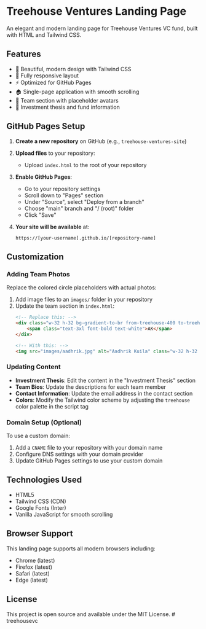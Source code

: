 # Treehouse Ventures Landing Page

An elegant and modern landing page for Treehouse Ventures VC fund, built with HTML and Tailwind CSS.

## Features

- 🎨 Beautiful, modern design with Tailwind CSS
- 📱 Fully responsive layout
- ⚡ Optimized for GitHub Pages
- 🏠 Single-page application with smooth scrolling
- 👥 Team section with placeholder avatars
- 💼 Investment thesis and fund information

## GitHub Pages Setup

1. **Create a new repository** on GitHub (e.g., `treehouse-ventures-site`)

2. **Upload files** to your repository:
   - Upload `index.html` to the root of your repository

3. **Enable GitHub Pages**:
   - Go to your repository settings
   - Scroll down to "Pages" section
   - Under "Source", select "Deploy from a branch"
   - Choose "main" branch and "/ (root)" folder
   - Click "Save"

4. **Your site will be available** at:
   ```
   https://[your-username].github.io/[repository-name]
   ```

## Customization

### Adding Team Photos
Replace the colored circle placeholders with actual photos:

1. Add image files to an `images/` folder in your repository
2. Update the team section in `index.html`:
   ```html
   <!-- Replace this: -->
   <div class="w-32 h-32 bg-gradient-to-br from-treehouse-400 to-treehouse-600 rounded-full mx-auto mb-6 flex items-center justify-center">
       <span class="text-3xl font-bold text-white">AK</span>
   </div>
   
   <!-- With this: -->
   <img src="images/aadhrik.jpg" alt="Aadhrik Kuila" class="w-32 h-32 rounded-full mx-auto mb-6 object-cover">
   ```

### Updating Content
- **Investment Thesis**: Edit the content in the "Investment Thesis" section
- **Team Bios**: Update the descriptions for each team member
- **Contact Information**: Update the email address in the contact section
- **Colors**: Modify the Tailwind color scheme by adjusting the `treehouse` color palette in the script tag

### Domain Setup (Optional)
To use a custom domain:
1. Add a `CNAME` file to your repository with your domain name
2. Configure DNS settings with your domain provider
3. Update GitHub Pages settings to use your custom domain

## Technologies Used

- HTML5
- Tailwind CSS (CDN)
- Google Fonts (Inter)
- Vanilla JavaScript for smooth scrolling

## Browser Support

This landing page supports all modern browsers including:
- Chrome (latest)
- Firefox (latest)
- Safari (latest)
- Edge (latest)

## License

This project is open source and available under the MIT License. # treehousevc
